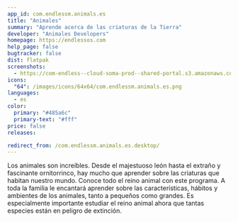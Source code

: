 ```yaml
---
app_id: com.endlessm.animals.es
title: "Animales"
summary: "Aprende acerca de las criaturas de la Tierra"
developer: "Animales Developers"
homepage: https://endlessos.com
help_page: false
bugtracker: false
dist: flatpak
screenshots:
  - https://com-endless--cloud-soma-prod--shared-portal.s3.amazonaws.com/apps.232.screenshots.268da833-3da9-4f3d-8697-30ec3be83ac6_201810181814011515.png
icons:
  "64": /images/icons/64x64/com.endlessm.animals.es.png
languages:
  - es
color:
  primary: "#485a6c"
  primary-text: "#fff"
price: false
releases:

redirect_from: /com.endlessm.animals.es.desktop/
---
```


<p>Los animales son increíbles. Desde el majestuoso león hasta el extraño y fascinante ornitorrinco, hay mucho que aprender sobre las criaturas que habitan nuestro mundo. Conoce todo el reino animal con este programa. A toda la familia le encantará aprender sobre las características, hábitos y ambientes de los animales, tanto a pequeños como grandes. Es especialmente importante estudiar el reino animal ahora que tantas especies están en peligro de extinción.</p>